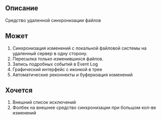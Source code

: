 Описание
-
Средство удаленной синхронизации файлов

Может
-
1. Синхронизация изменений с локальной файловой системы на удаленный сервер в одну сторону. 
2. Пересылка только изменившихся файлов.
3. Запись подробных событий в Event Log
4. Графический интерфейс с иконкой в трее
5. Автоматические реконнекты и буферизация изменений


Хочется
- 
1. Внешний список исключений
3. Фолбек на внешнее средство синхронизации при большом кол-ве изменений

